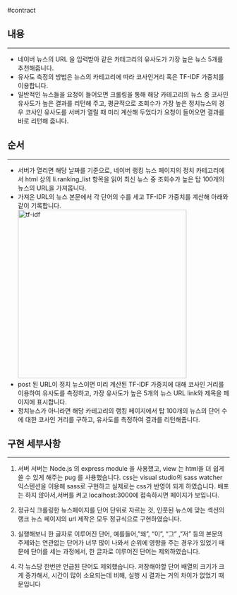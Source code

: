 #contract
## 내용
-------
 - 네이버 뉴스의 URL 을 입력받아 같은 카테고리의 유사도가 가장 높은 뉴스 5개를 추천해줍니다.
 - 유사도 측정의 방법은 뉴스의 카테고리에 따라 코사인거리 혹은 TF-IDF 가중치를 이용합니다.
 - 일반적인 뉴스들을 요청이 들어오면 크롤링을 통해 해당 카테고리의 뉴스 중 코사인 유사도가 높은 결과를 리턴해 주고,
   평균적으로 조회수가 가장 높은 정치뉴스의 경우 코사인 유사도를 서버가 열릴 때 미리 계산해 두었다가 요청이 들어오면 결과를 바로 리턴해 줍니다. 
   
   
   
   
## 순서
-------
  - 서버가 열리면 해당 날짜를 기준으로, 네이버 랭킹 뉴스 페이지의 정치 카테고리에서 html 상의 li.ranking_list 항목을 읽어 최신 뉴스 중 조회수가 높은 탑 100개의 뉴스의 URL을 가져옵니다.
  - 가져온 URL의 뉴스 본문에서 각 단어의 수를 세고 TF-IDF 가중치를 계산해 아래와 같이 기록합니다.
     <img width="382" alt="tf-idf" src="https://user-images.githubusercontent.com/44887685/87622783-c8ec3d00-c75e-11ea-954c-35d20e653ce7.png">
  - post 된 URL이 정치 뉴스이면 미리 계산된 TF-IDF 가중치에 대해 코사인 거리를 이용하여 유사도를 측정하고, 가장 유사도가 높은 5개의 뉴스 URL link와 제목을 페이지에 표시합니다.
  - 정치뉴스가 아니라면 해당 카테고리의 랭킹 페이지에서 탑 100개의 뉴스의 단어 수에 대한 코사인 거리를 구하고, 유사도를 측정하여 결과를 리턴해줍니다.


## 구현 세부사항
----------------
  1) 서버 서버는 Node.js 의 express module 을 사용했고, view 는 html을 더 쉽게 쓸 수 있게 해주는 pug 를 사용했습니다. css는 visual studio의 sass watcher 익스텐션을 이용해 sass로 구현하고 실제로는 css가 반영이 되게 하였습니다. 배포는 하지 않아서,서버를 켜고 localhost:3000에 접속하시면 페이지가 보입니다. 
 
  2) 정규식 크롤링한 뉴스페이지를 단어 단위로 자르는 것, 인풋된 뉴스에 맞는 섹션의 랭크 뉴스 페이지의 url 제작은 모두 정규식으로 구현하였습니다. 
 
  3) 실행해보니 한 글자로 이루어진 단어, 예를들어,”왜”,  “이”, “그” ,”저” 등의 본문의 주제와는 연관없는 단어가 너무 많이 나와서 순위에 영향을 주는 경우가 있었기 때문에  단어를 세는 과정에서, 한 글자로 이루어진 단어는 제외하였습니다. 
 
  4) 각 뉴스당 한번만 언급된 단어도 제외했습니다. 저장해야할 단어 배열의 크기가 크게 증가해서, 시간이 많이 소요되는데 비해, 실행 시 결과는 거의 차이가 없었기 때문입니다
  
  
